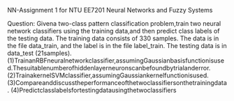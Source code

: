 NN-Assignment 1 for NTU EE7201 Neural Networks and Fuzzy Systems

Question:
Givena two-class pattern classification problem,train two neural network classifiers using the training data,and then predict class labels of the testing data.
The training data consists of 330 samples. The data is in the file data_train, and the label is in the file label_train. The testing data is in data_test (21samples).
(1)TrainanRBFneuralnetworkclassifier,assumingGaussianbasisfunctionisused.Thesuitablenumberofhiddenlayerneuronscanbefoundbytrialanderror.
(2)TrainakernelSVMclassifier,assumingGaussiankernelfunctionisused.
(3)Compareanddiscusstheperformanceofthetwoclassifiersonthetrainingdata.
(4)Predictclasslabelsfortestingdatausingthetwoclassifiers
